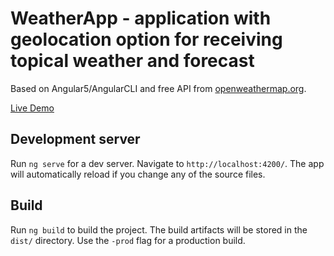 # WeatherApp - application with geolocation option for receiving topical weather and forecast
Based on Angular5/AngularCLI and free API from [openweathermap.org](https://openweathermap.org/api).

[Live Demo](https://maplemap.github.io/weather-app-angular/London)

## Development server

Run `ng serve` for a dev server. Navigate to `http://localhost:4200/`. The app will automatically reload if you change any of the source files.

## Build

Run `ng build` to build the project. The build artifacts will be stored in the `dist/` directory. Use the `-prod` flag for a production build.

<!-- ## Running unit tests

Run `ng test` to execute the unit tests via [Karma](https://karma-runner.github.io).

## Running end-to-end tests

Run `ng e2e` to execute the end-to-end tests via [Protractor](http://www.protractortest.org/).
Before running the tests make sure you are serving the app via `ng serve`. -->

